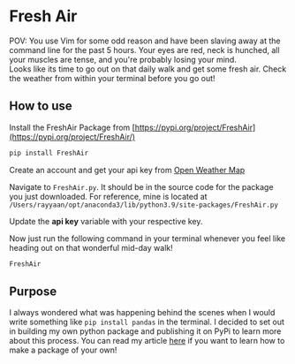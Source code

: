 # Fresh Air
 POV: You use Vim for some odd reason and have been slaving away at the command line for the past 5 hours. Your eyes are red, neck is hunched, all your muscles are tense, and you're probably losing your mind.\
 Looks like its time to go out on that daily walk and get some fresh air. Check the weather from within your terminal before you go out!

 ## How to use
 Install the FreshAir Package from [https://pypi.org/project/FreshAir](https://pypi.org/project/FreshAir/)
 ```bash
 pip install FreshAir
 ```
 Create an account and get your api key from [Open Weather Map](https://api.openweathermap.org)

 Navigate to ```FreshAir.py```. It should be in the source code for the package you just downloaded. For reference, mine is located at ```/Users/rayyaan/opt/anaconda3/lib/python3.9/site-packages/FreshAir.py```
 
Update the __api key__ variable with your respective key.

Now just run the following command in your terminal whenever you feel like heading out on that wonderful mid-day walk!
```bash 
FreshAir
``` 

## Purpose
I always wondered what was happening behind the scenes when I would write something like `pip install pandas` in the terminal. I decided to set out in building my own python package and publishing it on PyPi to learn more about this process. You can read my article [here](https://medium.com/@Rayyaan/create-your-own-python-package-and-publish-on-pypi-in-10-minutes-bb955a26029) if you want to learn how to make a package of your own!
